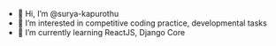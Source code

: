 - 👋 Hi, I’m @surya-kapurothu
- 👀 I’m interested in competitive coding practice, developmental tasks
- 🌱 I’m currently learning ReactJS, Django Core 
